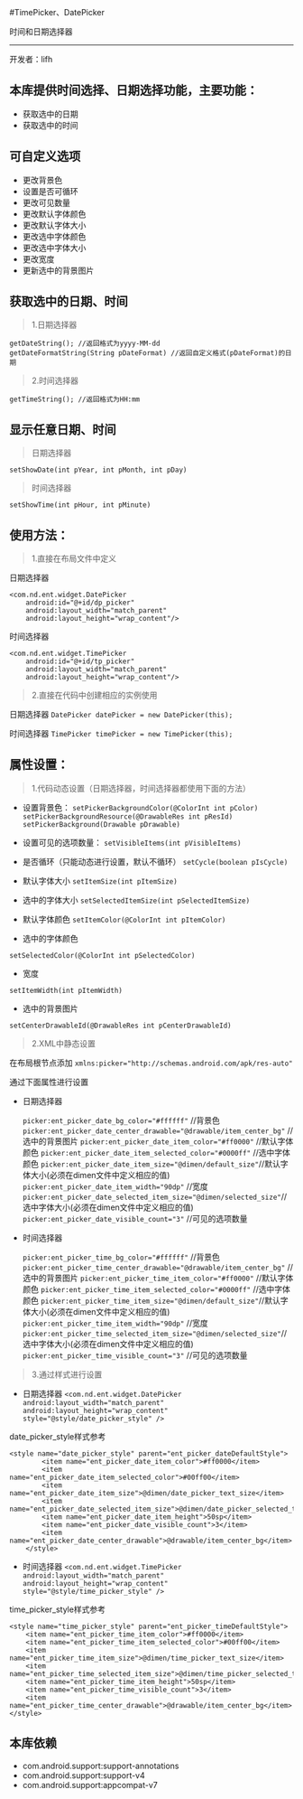 #TimePicker、DatePicker

时间和日期选择器

---

开发者：lifh

本库提供时间选择、日期选择功能，主要功能：
---------------------

 - 获取选中的日期
 - 获取选中的时间

可自定义选项
----------
 - 更改背景色
 - 设置是否可循环
 - 更改可见数量
 - 更改默认字体颜色
 - 更改默认字体大小
 - 更改选中字体颜色
 - 更改选中字体大小
 - 更改宽度
 - 更新选中的背景图片



获取选中的日期、时间
----------

> 1.日期选择器

    getDateString(); //返回格式为yyyy-MM-dd
    getDateFormatString(String pDateFormat) //返回自定义格式(pDateFormat)的日期

> 2.时间选择器

    getTimeString(); //返回格式为HH:mm

显示任意日期、时间
-----------

> 日期选择器

    setShowDate(int pYear, int pMonth, int pDay)

> 时间选择器

    setShowTime(int pHour, int pMinute)

使用方法：
-----

> 1.直接在布局文件中定义

日期选择器

    <com.nd.ent.widget.DatePicker
        android:id="@+id/dp_picker"
        android:layout_width="match_parent"
        android:layout_height="wrap_content"/>

时间选择器

    <com.nd.ent.widget.TimePicker
        android:id="@+id/tp_picker"
        android:layout_width="match_parent"
        android:layout_height="wrap_content"/>

> 2.直接在代码中创建相应的实例使用

日期选择器 `DatePicker datePicker = new DatePicker(this);`

时间选择器 `TimePicker timePicker = new TimePicker(this);`

属性设置：
-----

> 1.代码动态设置（日期选择器，时间选择器都使用下面的方法）

 - 设置背景色：
`setPickerBackgroundColor(@ColorInt int pColor)`
`setPickerBackgroundResource(@DrawableRes int pResId)`
`setPickerBackground(Drawable pDrawable)`

 - 设置可见的选项数量：
`setVisibleItems(int pVisibleItems)`

 - 是否循环（只能动态进行设置，默认不循环）
`setCycle(boolean pIsCycle)`

 - 默认字体大小
`setItemSize(int pItemSize)`

 - 选中的字体大小
`setSelectedItemSize(int pSelectedItemSize)`

 - 默认字体颜色
`setItemColor(@ColorInt int pItemColor)`

 - 选中的字体颜色

 `setSelectedColor(@ColorInt int pSelectedColor)`

 - 宽度

 `setItemWidth(int pItemWidth)`

 - 选中的背景图片

 `setCenterDrawableId(@DrawableRes int pCenterDrawableId)`


> 2.XML中静态设置

在布局根节点添加
`xmlns:picker="http://schemas.android.com/apk/res-auto"`

通过下面属性进行设置

 - 日期选择器

    `picker:ent_picker_date_bg_color="#ffffff"` //背景色
    `picker:ent_picker_date_center_drawable="@drawable/item_center_bg"` // 选中的背景图片
    `picker:ent_picker_date_item_color="#ff0000"` //默认字体颜色
    `picker:ent_picker_date_item_selected_color="#0000ff"` //选中字体颜色
    `picker:ent_picker_date_item_size="@dimen/default_size"`//默认字体大小(必须在dimen文件中定义相应的值)
    `picker:ent_picker_date_item_width="90dp"` //宽度
    `picker:ent_picker_date_selected_item_size="@dimen/selected_size"`//选中字体大小(必须在dimen文件中定义相应的值)
    `picker:ent_picker_date_visible_count="3"` //可见的选项数量

 - 时间选择器

    `picker:ent_picker_time_bg_color="#ffffff"` //背景色
    `picker:ent_picker_time_center_drawable="@drawable/item_center_bg"` // 选中的背景图片
    `picker:ent_picker_time_item_color="#ff0000"` //默认字体颜色
    `picker:ent_picker_time_item_selected_color="#0000ff"` //选中字体颜色
    `picker:ent_picker_time_item_size="@dimen/default_size"`//默认字体大小(必须在dimen文件中定义相应的值)
    `picker:ent_picker_time_item_width="90dp"` //宽度
    `picker:ent_picker_time_selected_item_size="@dimen/selected_size"`//选中字体大小(必须在dimen文件中定义相应的值)
    `picker:ent_picker_time_visible_count="3"` //可见的选项数量

> 3.通过样式进行设置

 - 日期选择器
`<com.nd.ent.widget.DatePicker
        android:layout_width="match_parent"
        android:layout_height="wrap_content"
        style="@style/date_picker_style"
        />`

date_picker_style样式参考

    <style name="date_picker_style" parent="ent_picker_dateDefaultStyle">
            <item name="ent_picker_date_item_color">#ff0000</item>
            <item name="ent_picker_date_item_selected_color">#00ff00</item>
            <item name="ent_picker_date_item_size">@dimen/date_picker_text_size</item>
            <item name="ent_picker_date_selected_item_size">@dimen/date_picker_selected_text_size</item>
            <item name="ent_picker_date_item_height">50sp</item>
            <item name="ent_picker_date_visible_count">3</item>
            <item name="ent_picker_date_center_drawable">@drawable/item_center_bg</item>
        </style>

 - 时间选择器
 `<com.nd.ent.widget.TimePicker
        android:layout_width="match_parent"
        android:layout_height="wrap_content"
        style="@style/time_picker_style"
        />`

time_picker_style样式参考

    <style name="time_picker_style" parent="ent_picker_timeDefaultStyle">
        <item name="ent_picker_time_item_color">#ff0000</item>
        <item name="ent_picker_time_item_selected_color">#00ff00</item>
        <item name="ent_picker_time_item_size">@dimen/time_picker_text_size</item>
        <item name="ent_picker_time_selected_item_size">@dimen/time_picker_selected_text_size</item>
        <item name="ent_picker_time_item_height">50sp</item>
        <item name="ent_picker_time_visible_count">3</item>
        <item name="ent_picker_time_center_drawable">@drawable/item_center_bg</item>
    </style>
本库依赖
----------

 - com.android.support:support-annotations
 - com.android.support:support-v4
 - com.android.support:appcompat-v7